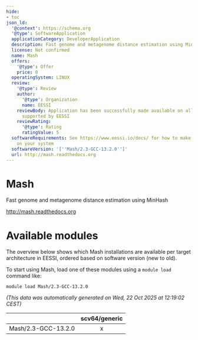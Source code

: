 ```yaml
---
hide:
- toc
json_ld:
  '@context': https://schema.org
  '@type': SoftwareApplication
  applicationCategory: DeveloperApplication
  description: Fast genome and metagenome distance estimation using MinHash
  license: Not confirmed
  name: Mash
  offers:
    '@type': Offer
    price: 0
  operatingSystem: LINUX
  review:
    '@type': Review
    author:
      '@type': Organization
      name: EESSI
    reviewBody: Application has been successfully made available on all architectures
      supported by EESSI
    reviewRating:
      '@type': Rating
      ratingValue: 5
  softwareRequirements: See https://www.eessi.io/docs/ for how to make EESSI available
    on your system
  softwareVersion: '[''Mash/2.3-GCC-13.2.0'']'
  url: http://mash.readthedocs.org
---
```


Mash
====


Fast genome and metagenome distance estimation using MinHash

http://mash.readthedocs.org
# Available modules


The overview below shows which Mash installations are available per target architecture in EESSI, ordered based on software version (new to old).

To start using Mash, load one of these modules using a `module load` command like:

```shell
module load Mash/2.3-GCC-13.2.0
```

*(This data was automatically generated on Wed, 22 Oct 2025 at 12:19:02 CEST)*

| |scv64/generic|
| :---: | :---: |
|Mash/2.3-GCC-13.2.0|x|
